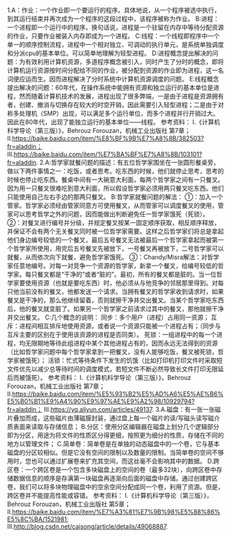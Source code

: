 1.A：作业：一个作业即一个要运行的程序。具体地说，从一个程序被选中执行，到其运行结束并再次成为一个程序的这段过程中，该程序被称为作业。
B:进程：一个进程即一个运行中的程序。换句话说，进程是一个驻留在内存中等待分配资源的作业，只要作业被装入内存即成为一个进程。
C:线程：一个线程即程序中一个单一的顺序控制流程，进程中一个相对独立、可调动的执行单元，是系统单独调度和分派cpu的基本单位。可以简单地理解为轻型进程。
D:进程概念提出解决的问题：为有效利用计算机资源，多道程序概念被引入，同时产生了分时的概念，即将计算机运行资源按时间分配给不同的作业，被分配到资源的作业即为进程，这一名词便应运而生。因而进程解决了分时系统中计算机资源调度的问题。
E:线程概念提出解决的问题：60年代，在操作系统中能拥有资源和独立运行的基本单位是进程，然而随着计算机技术的发展，进程出现了很多弊端，一是由于进程是资源拥有者，创建、撤消与切换存在较大的时空开销，因此需要引入轻型进程；二是由于对称多处理机（SMP）出现，可以满足多个运行单位，而多个进程并行开销过大。
因此在80年代，出现了能独立运行的基本单位——线程。
参考资料：
Ⅰ.《计算机科学导论（第三版）》，Behrouz Forouzan，机械工业出版社 第7章；
Ⅱ.https://baike.baidu.com/item/%E8%BF%9B%E7%A8%8B/382503?fr=aladdin；
Ⅲ.https://baike.baidu.com/item/%E7%BA%BF%E7%A8%8B/103101?fr=aladdin.
2.A:哲学家就餐问题的描述：有五位哲学家围坐在一张圆形餐桌旁，做以下两件事情之一：吃饭，或者思考。吃东西的时候，他们就停止思考，思考的时候也停止吃东西。餐桌中间有一大碗意大利面，每两个哲学家之间有一只餐叉。因为用一只餐叉很难吃到意大利面，所以假设哲学家必须用两只餐叉吃东西。他们只能使用自己左右手边的那两只餐叉。
B:哲学家就餐问题的解法：
①：加入一个管家。哲学家必须经由管家同意方可使用餐叉，从而管家可以调度餐叉的使用，管家可以思考哲学之外的问题，因而能做出判断避免任一哲学家饿死（死锁）。
②：对餐叉进行编号并分级，并规定餐叉按某一固定顺序获取，相反顺序释放，并保证不会有两个无关餐叉同时被一位哲学家需要。这样之后哲学家们将总是拿起他们身边编号较低的一个餐叉，最后五号餐叉无法被最后一个哲学家拿起而被第一个哲学家所使用，用完后五号餐叉先被放下，一号餐叉再被放下，二号哲学家可以就餐，从而依次向下就餐，避免哲学家饿死。
③：Chandy/Misra解法：对哲学家任意地编号。对每一对竞争一个资源的哲学家，新拿一个餐叉，给编号较低的哲学家。每只餐叉都是“干净的”或者“脏的”。最初，所有的餐叉都是脏的。当一位哲学家要使用资源（也就是要吃东西）时，他必须从与他竞争的邻居那里得到。对每只他当前没有的餐叉，他都发送一个请求。当拥有餐叉的哲学家收到请求时，如果餐叉是干净的，那么他继续留着，否则就擦干净并交出餐叉。当某个哲学家吃东西后，他的餐叉就变脏了。如果另一个哲学家之前请求过其中的餐叉，那他就擦干净并交出餐叉。
C:几个概念的说明：
同步：多个用户（进程）占用同一资源；
互斥：进程间相互排斥地使用资源，或者说一个资源只能被一个进程占有；（同步与互斥主要的区别在于使用该资源的进程是否同类）。
死锁：一组进程中的每一个进程，均无限期地等待此组进程中某个其他进程占有的，因而永远无法得到的资源（比如哲学家问题中每个哲学家拿到一把餐叉，没有人能够吃饭，餐叉被死锁，哲学家被饿死）；
活锁：忙式等待条件下发生的饥饿（比如打印机打印文件时采取短文件优先以减少总等待时间的调度模式，若短文件不断必然导致长文件打印无限延后而被饿死）。
参考资料：
Ⅰ.《计算机科学导论（第三版）》，Behrouz Forouzan，机械工业出版社 第7章；
Ⅱ.https://baike.baidu.com/item/%E5%93%B2%E5%AD%A6%E5%AE%B6%E5%B0%B1%E9%A4%90%E9%97%AE%E9%A2%98/10929794?fr=aladdin；
Ⅲ.https://yq.aliyun.com/articles/49137.
3.A.磁盘：有一张一张磁片叠加而成，这些磁片由薄磁膜封装，通过盘上每一个磁片的读/写磁头读写磁介质表面来读取与存储信息；
B.分区：使用分区编辑器在磁盘上划分几个逻辑部分即为分区，用途为将文件的性质区分得更细，按照更为细分的性质，存储在不同的地方以管理文件；
C.简单卷：简单卷是在单独的动态磁盘中的一个卷，它与基本磁盘的分区较相似。但是它没有空间的限制以及数量的限制。当简单卷的空间不够用时，您也可以通过扩展卷来扩充其空间，而这丝毫不会影响其中的数据。
D.跨区卷：一个跨区卷是一个包含多块磁盘上的空间的卷（最多32块），向跨区卷中存储数据信息的顺序是存满第一块磁盘再逐渐向后面的磁盘中存储。通过创建跨区卷，我们可以将多块物理磁盘中的空余空间分配成同一个卷，利用了资源。但是，跨区卷并不能提高性能或容错。
参考资料：
Ⅰ.《计算机科学导论（第三版）》，Behrouz Forouzan，机械工业出版社 第5章；
Ⅱ.https://baike.baidu.com/item/%E7%A3%81%E7%9B%98%E5%88%86%E5%8C%BA/1521981;
Ⅲ.http://blog.csdn.net/caisong/article/details/49068887.